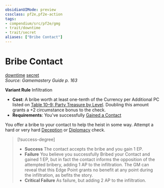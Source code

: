 ```yaml
---
obsidianUIMode: preview
cssclass: pf2e,pf2e-action
tags:
- compendium/src/pf2e/gmg
- trait/downtime
- trait/secret
aliases: ["Bribe Contact"]
---
```

# Bribe Contact
[downtime](rules/traits/downtime.md)  [secret](rules/traits/secret.md)  
*Source: Gamemastery Guide p. 163*  

**Variant Rule** Infiltration
- **Cost**: A bribe worth at least one-tenth of the Currency per Additional PC listed on [Table 10–9: Party Treasure by Level](rules/tables/party-treasure-by-level.md). Doubling this amount grants a +2 circumstance bonus to the check.
- **Requirements**: You've successfully [Gained a Contact](rules/actions/gain-contact-gmg.md)

You offer a bribe to your contact to help the heist in some way. Attempt a hard or very hard [Deception](compendium/skills.md#Deception) or [Diplomacy](compendium/skills.md#Diplomacy) check.

> [!success-degree] 
> - **Success** The contact accepts the bribe and you gain 1 EP.
> - **Failure** You believe you successfully Bribed your Contact and gained 1 EP, but in fact the contact informs the opposition of the attempted bribery, adding 1 AP to the infiltration. The GM can reveal that this Edge Point grants no benefit at any point during the infiltration, as befits the story.
> - **Critical Failure** As failure, but adding 2 AP to the infiltration.